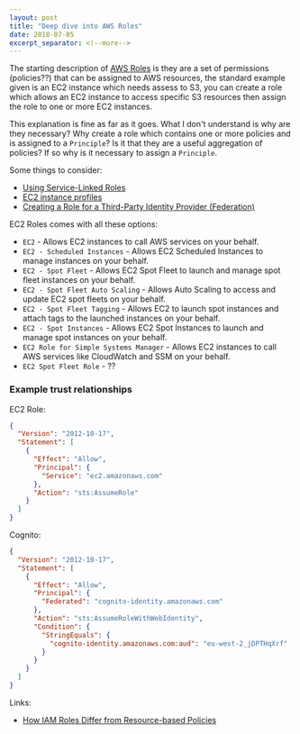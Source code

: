```yaml
---
layout: post
title: "Deep dive into AWS Roles"
date: 2018-07-05
excerpt_separator: <!--more-->
---
```

The starting description of [AWS Roles](https://docs.aws.amazon.com/IAM/latest/UserGuide/id_roles.html) is they are a set of permissions (policies??) that can be assigned to AWS resources, the standard example given is an EC2 instance which needs assess to S3, you can create a role which allows an EC2 instance to access specific S3 resources then assign the role to one or more EC2 instances.

This explanation is fine as far as it goes. What I don't understand is why are they necessary? Why create a role which contains one or more policies and is assigned to a `Principle`? Is it that they are a useful aggregation of policies? If so why is it necessary to assign a `Principle`.

Some things to consider:
* [Using Service-Linked Roles](https://docs.aws.amazon.com/IAM/latest/UserGuide/using-service-linked-roles.html)
* [EC2 instance profiles](https://docs.aws.amazon.com/IAM/latest/UserGuide/id_roles_use_switch-role-ec2_instance-profiles.html)
* [Creating a Role for a Third-Party Identity Provider (Federation)](https://docs.aws.amazon.com/IAM/latest/UserGuide/id_roles_create_for-idp.html)

EC2 Roles comes with all these options:

* `EC2` - Allows EC2 instances to call AWS services on your behalf.
* `EC2 - Scheduled Instances` - Allows EC2 Scheduled Instances to manage instances on your behalf.
* `EC2 - Spot Fleet` - Allows EC2 Spot Fleet to launch and manage spot fleet instances on your behalf.
* `EC2 - Spot Fleet Auto Scaling` - Allows Auto Scaling to access and update EC2 spot fleets on your behalf.
* `EC2 - Spot Fleet Tagging` - Allows EC2 to launch spot instances and attach tags to the launched instances on your behalf.
* `EC2 - Spot Instances` - Allows EC2 Spot Instances to launch and manage spot instances on your behalf.
* `EC2 Role for Simple Systems Manager` - Allows EC2 instances to call AWS services like CloudWatch and SSM on your behalf.
* `EC2 Spot Fleet Role` - ??

### Example trust relationships

EC2 Role:

```json
{
  "Version": "2012-10-17",
  "Statement": [
    {
      "Effect": "Allow",
      "Principal": {
        "Service": "ec2.amazonaws.com"
      },
      "Action": "sts:AssumeRole"
    }
  ]
}
```

Cognito:
```json
{
  "Version": "2012-10-17",
  "Statement": [
    {
      "Effect": "Allow",
      "Principal": {
        "Federated": "cognito-identity.amazonaws.com"
      },
      "Action": "sts:AssumeRoleWithWebIdentity",
      "Condition": {
        "StringEquals": {
          "cognito-identity.amazonaws.com:aud": "eu-west-2_jDPTHqXrf"
        }
      }
    }
  ]
}
```







Links:

* [How IAM Roles Differ from Resource-based Policies](https://docs.aws.amazon.com/IAM/latest/UserGuide/id_roles_compare-resource-policies.html)




